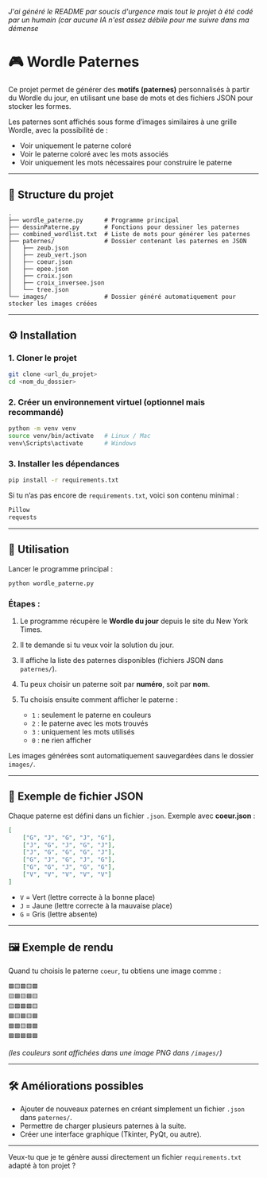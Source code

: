*J'ai généré le README par soucis d'urgence mais tout le projet à été codé par un humain (car aucune IA n'est assez débile pour me suivre dans ma démense*
# 🎮 Wordle Paternes

Ce projet permet de générer des **motifs (paternes)** personnalisés à partir du Wordle du jour, en utilisant une base de mots et des fichiers JSON pour stocker les formes.

Les paternes sont affichés sous forme d’images similaires à une grille Wordle, avec la possibilité de :

* Voir uniquement le paterne coloré
* Voir le paterne coloré avec les mots associés
* Voir uniquement les mots nécessaires pour construire le paterne

---

## 📂 Structure du projet

```
.
├── wordle_paterne.py      # Programme principal
├── dessinPaterne.py       # Fonctions pour dessiner les paternes
├── combined_wordlist.txt  # Liste de mots pour générer les paternes
├── paternes/              # Dossier contenant les paternes en JSON
│   ├── zeub.json
│   ├── zeub_vert.json
│   ├── coeur.json
│   ├── epee.json
│   ├── croix.json
│   ├── croix_inversee.json
│   └── tree.json
└── images/                # Dossier généré automatiquement pour stocker les images créées
```

---

## ⚙️ Installation

### 1. Cloner le projet

```bash
git clone <url_du_projet>
cd <nom_du_dossier>
```

### 2. Créer un environnement virtuel (optionnel mais recommandé)

```bash
python -m venv venv
source venv/bin/activate   # Linux / Mac
venv\Scripts\activate      # Windows
```

### 3. Installer les dépendances

```bash
pip install -r requirements.txt
```

Si tu n’as pas encore de `requirements.txt`, voici son contenu minimal :

```txt
Pillow
requests
```

---

## 🚀 Utilisation

Lancer le programme principal :

```bash
python wordle_paterne.py
```

### Étapes :

1. Le programme récupère le **Wordle du jour** depuis le site du New York Times.
2. Il te demande si tu veux voir la solution du jour.
3. Il affiche la liste des paternes disponibles (fichiers JSON dans `paternes/`).
4. Tu peux choisir un paterne soit par **numéro**, soit par **nom**.
5. Tu choisis ensuite comment afficher le paterne :

   * `1` : seulement le paterne en couleurs
   * `2` : le paterne avec les mots trouvés
   * `3` : uniquement les mots utilisés
   * `0` : ne rien afficher

Les images générées sont automatiquement sauvegardées dans le dossier `images/`.

---

## 📄 Exemple de fichier JSON

Chaque paterne est défini dans un fichier `.json`. Exemple avec **coeur.json** :

```json
[
    ["G", "J", "G", "J", "G"],
    ["J", "G", "J", "G", "J"],
    ["J", "G", "G", "G", "J"],
    ["G", "J", "G", "J", "G"],
    ["G", "G", "J", "G", "G"],
    ["V", "V", "V", "V", "V"]
]
```

* `V` = Vert (lettre correcte à la bonne place)
* `J` = Jaune (lettre correcte à la mauvaise place)
* `G` = Gris (lettre absente)

---

## 🖼️ Exemple de rendu

Quand tu choisis le paterne `coeur`, tu obtiens une image comme :

```
🟩🟨🟩🟨🟩
🟨🟩🟨🟩🟨
🟨🟩🟩🟩🟨
🟩🟨🟩🟨🟩
🟩🟩🟨🟩🟩
🟩🟩🟩🟩🟩
```

*(les couleurs sont affichées dans une image PNG dans `/images/`)*

---

## 🛠️ Améliorations possibles

* Ajouter de nouveaux paternes en créant simplement un fichier `.json` dans `paternes/`.
* Permettre de charger plusieurs paternes à la suite.
* Créer une interface graphique (Tkinter, PyQt, ou autre).

---

Veux-tu que je te génère aussi directement un fichier `requirements.txt` adapté à ton projet ?
